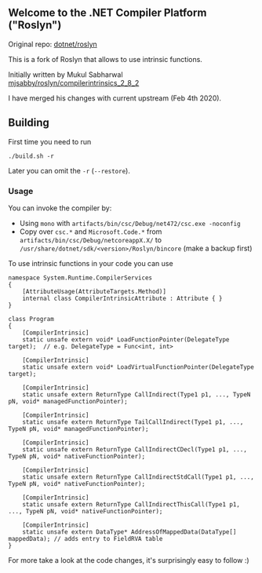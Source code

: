 ## Welcome to the .NET Compiler Platform ("Roslyn")

Original repo: [dotnet/roslyn](https://github.com/dotnet/roslyn/)

This is a fork of Roslyn that allows to use intrinsic functions.

Initially written by Mukul Sabharwal [mjsabby/roslyn/compilerintrinsics_2_8_2](https://github.com/mjsabby/roslyn/tree/compilerintrinsics_2_8_2)

I have merged his changes with current upstream (Feb 4th 2020).

## Building
First time you need to run

    ./build.sh -r

Later you can omit the `-r` (`--restore`).

### Usage
You can invoke the compiler by:

* Using `mono` with `artifacts/bin/csc/Debug/net472/csc.exe -noconfig`
* Copy over `csc.*` and `Microsoft.Code.*` from `artifacts/bin/csc/Debug/netcoreappX.X/` to `/usr/share/dotnet/sdk/<version>/Roslyn/bincore`
    (make a backup first)

To use intrinsic functions in your code you can use

    namespace System.Runtime.CompilerServices
    {
        [AttributeUsage(AttributeTargets.Method)]
        internal class CompilerIntrinsicAttribute : Attribute { }
    }

    class Program
    {
        [CompilerIntrinsic]
        static unsafe extern void* LoadFunctionPointer(DelegateType target);  // e.g. DelegateType = Func<int, int>

        [CompilerIntrinsic]
        static unsafe extern void* LoadVirtualFunctionPointer(DelegateType target);

        [CompilerIntrinsic]
        static unsafe extern ReturnType CallIndirect(Type1 p1, ..., TypeN pN, void* managedFunctionPointer);

        [CompilerIntrinsic]
        static unsafe extern ReturnType TailCallIndirect(Type1 p1, ..., TypeN pN, void* managedFunctionPointer);

        [CompilerIntrinsic]
        static unsafe extern ReturnType CallIndirectCDecl(Type1 p1, ..., TypeN pN, void* nativeFunctionPointer);

        [CompilerIntrinsic]
        static unsafe extern ReturnType CallIndirectStdCall(Type1 p1, ..., TypeN pN, void* nativeFunctionPointer);

        [CompilerIntrinsic]
        static unsafe extern ReturnType CallIndirectThisCall(Type1 p1, ..., TypeN pN, void* nativeFunctionPointer);

        [CompilerIntrinsic]
        static unsafe extern DataType* AddressOfMappedData(DataType[] mappedData); // adds entry to FieldRVA table
    }

For more take a look at the code changes, it's surprisingly easy to follow :)
